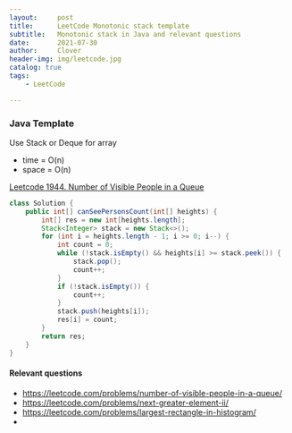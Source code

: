 ```yaml
---
layout:     post
title:      LeetCode Monotonic stack template
subtitle:   Monotonic stack in Java and relevant questions
date:       2021-07-30
author:     Clover
header-img: img/leetcode.jpg
catalog: true
tags:
    - LeetCode

---
```


### Java Template
Use Stack or Deque for array

- time = O(n)
- space = O(n)

[Leetcode 1944. Number of Visible People in a Queue](https://leetcode.com/problems/number-of-visible-people-in-a-queue/)
```java
class Solution {
    public int[] canSeePersonsCount(int[] heights) {
        int[] res = new int[heights.length];
        Stack<Integer> stack = new Stack<>();
        for (int i = heights.length - 1; i >= 0; i--) {
            int count = 0;
            while (!stack.isEmpty() && heights[i] >= stack.peek()) {
                stack.pop();
                count++;
            }
            if (!stack.isEmpty()) {
                count++;
            }
            stack.push(heights[i]);
            res[i] = count;
        }
        return res;
    }
}
```

#### Relevant questions

* https://leetcode.com/problems/number-of-visible-people-in-a-queue/
* https://leetcode.com/problems/next-greater-element-ii/
* https://leetcode.com/problems/largest-rectangle-in-histogram/
* 
